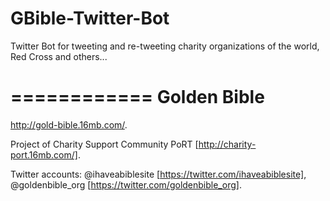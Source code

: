 # GBible-Twitter-Bot
Twitter Bot for tweeting and re-tweeting charity organizations of the world, Red Cross and others...

============
Golden Bible
============

http://gold-bible.16mb.com/.

Project of Charity Support Community PoRT [http://charity-port.16mb.com/].

Twitter accounts: 
@ihaveabiblesite [https://twitter.com/ihaveabiblesite], 
@goldenbible_org [https://twitter.com/goldenbible_org].
